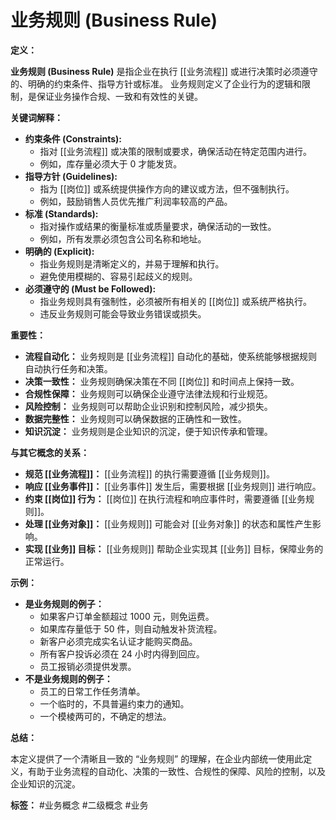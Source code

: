 # 业务规则 (Business Rule)

**定义：**

**业务规则 (Business Rule)** 是指企业在执行 [[业务流程]] 或进行决策时必须遵守的、明确的约束条件、指导方针或标准。 业务规则定义了企业行为的逻辑和限制，是保证业务操作合规、一致和有效性的关键。

**关键词解释：**

*   **约束条件 (Constraints):**
    *   指对 [[业务流程]] 或决策的限制或要求，确保活动在特定范围内进行。
    *   例如，库存量必须大于 0 才能发货。
*   **指导方针 (Guidelines):**
    *   指为 [[岗位]] 或系统提供操作方向的建议或方法，但不强制执行。
    *   例如，鼓励销售人员优先推广利润率较高的产品。
*   **标准 (Standards):**
    *   指对操作或结果的衡量标准或质量要求，确保活动的一致性。
    *   例如，所有发票必须包含公司名称和地址。
*   **明确的 (Explicit):**
    *   指业务规则是清晰定义的，并易于理解和执行。
    *   避免使用模糊的、容易引起歧义的规则。
*   **必须遵守的 (Must be Followed):**
    *   指业务规则具有强制性，必须被所有相关的 [[岗位]] 或系统严格执行。
    *   违反业务规则可能会导致业务错误或损失。

**重要性：**

*   **流程自动化：** 业务规则是 [[业务流程]] 自动化的基础，使系统能够根据规则自动执行任务和决策。
*   **决策一致性：** 业务规则确保决策在不同 [[岗位]] 和时间点上保持一致。
*   **合规性保障：** 业务规则可以确保企业遵守法律法规和行业规范。
*   **风险控制：** 业务规则可以帮助企业识别和控制风险，减少损失。
*   **数据完整性：** 业务规则可以确保数据的正确性和一致性。
*   **知识沉淀：** 业务规则是企业知识的沉淀，便于知识传承和管理。

**与其它概念的关系：**

*   **规范 [[业务流程]]：** [[业务流程]] 的执行需要遵循 [[业务规则]]。
*   **响应 [[业务事件]]：** [[业务事件]] 发生后，需要根据 [[业务规则]] 进行响应。
*   **约束 [[岗位]] 行为：** [[岗位]] 在执行流程和响应事件时，需要遵循 [[业务规则]]。
*   **处理 [[业务对象]]：** [[业务规则]] 可能会对 [[业务对象]] 的状态和属性产生影响。
*   **实现 [[业务]] 目标：** [[业务规则]] 帮助企业实现其 [[业务]] 目标，保障业务的正常运行。

**示例：**

*   **是业务规则的例子：**
    *   如果客户订单金额超过 1000 元，则免运费。
    *   如果库存量低于 50 件，则自动触发补货流程。
    *   新客户必须完成实名认证才能购买商品。
    *   所有客户投诉必须在 24 小时内得到回应。
    *   员工报销必须提供发票。
*   **不是业务规则的例子：**
    *   员工的日常工作任务清单。
    *   一个临时的，不具普遍约束力的通知。
    *   一个模棱两可的，不确定的想法。


**总结：**

本定义提供了一个清晰且一致的 “业务规则” 的理解，在企业内部统一使用此定义，有助于业务流程的自动化、决策的一致性、合规性的保障、风险的控制，以及企业知识的沉淀。

**标签：** #业务概念 #二级概念 #业务